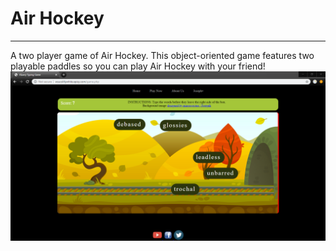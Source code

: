 # Air Hockey
---
A two player game of Air Hockey.
This object-oriented game features two playable paddles so you can play Air Hockey with your friend!
![Air Hockey](https://github.com/Jacob-Lillywhite/Typing-Game/blob/main/TypingGame.png)
